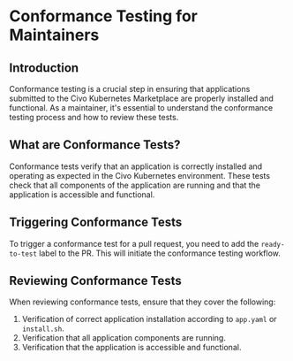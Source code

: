 # Conformance Testing for Maintainers

## Introduction

Conformance testing is a crucial step in ensuring that applications submitted to
the Civo Kubernetes Marketplace are properly installed and functional. As a
maintainer, it's essential to understand the conformance testing process and how
to review these tests.

## What are Conformance Tests?

Conformance tests verify that an application is correctly installed and
operating as expected in the Civo Kubernetes environment. These tests check that
all components of the application are running and that the application is
accessible and functional.

## Triggering Conformance Tests

To trigger a conformance test for a pull request, you need to add the
`ready-to-test` label to the PR. This will initiate the conformance testing
workflow.

## Reviewing Conformance Tests

When reviewing conformance tests, ensure that they cover the following:

1. Verification of correct application installation according to `app.yaml` or `install.sh`.
2. Verification that all application components are running.
3. Verification that the application is accessible and functional.
